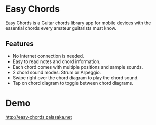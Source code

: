 # Easy Chords
Easy Chords is a Guitar chords library app for mobile devices with the essential chords every amateur guitarists must know. 

## Features

   - No Internet connection is needed.
   - Easy to read notes and chord information.
   - Each chord comes with multiple positions and sample sounds.
   - 2 chord sound modes: Strum or Arpeggio.
   - Swipe right over the chord diagram to play the chord sound.
   - Tap on chord diagram to toggle between chord diagrams.

# Demo

http://easy-chords.palasaka.net
